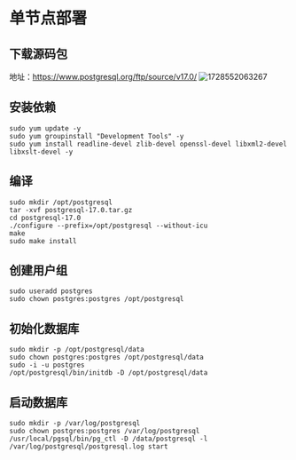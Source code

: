 # 单节点部署
## 下载源码包
地址：https://www.postgresql.org/ftp/source/v17.0/
![1728552063267](https://github.com/user-attachments/assets/9a7eee04-b180-40e8-a252-d278c33706c0)

## 安装依赖
```
sudo yum update -y
sudo yum groupinstall "Development Tools" -y
sudo yum install readline-devel zlib-devel openssl-devel libxml2-devel libxslt-devel -y
```
## 编译
```
sudo mkdir /opt/postgresql
tar -xvf postgresql-17.0.tar.gz
cd postgresql-17.0
./configure --prefix=/opt/postgresql --without-icu
make
sudo make install
```

## 创建用户组
```
sudo useradd postgres
sudo chown postgres:postgres /opt/postgresql
```

## 初始化数据库
```
sudo mkdir -p /opt/postgresql/data
sudo chown postgres:postgres /opt/postgresql/data
sudo -i -u postgres
/opt/postgresql/bin/initdb -D /opt/postgresql/data
```
## 启动数据库
```
sudo mkdir -p /var/log/postgresql
sudo chown postgres:postgres /var/log/postgresql
/usr/local/pgsql/bin/pg_ctl -D /data/postgresql -l /var/log/postgresql/postgresql.log start
```
